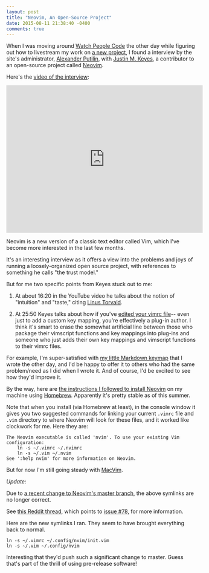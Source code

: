 ```yaml
---
layout: post
title: "Neovim, An Open-Source Project"
date: 2015-08-11 21:38:40 -0400
comments: true
---
```


When I was moving around [Watch People Code](http://www.watchpeoplecode.com/) the other day while figuring out how to livestream my work on [a new project](http://sts10.github.io/blog/2015/08/07/from-terminal-vim-to-mac-vim/), I found a interview by the site's administrator, [Alexander Putilin](https://github.com/eleweek), with [Justin M. Keyes](https://github.com/justinmk), a contributor to an open-source project called [Neovim](http://neovim.io/). 

<!-- more -->

Here's the [video of the interview](https://www.youtube.com/watch?v=R7z2GQr9-tg):

<iframe width="520" height="390" src="https://www.youtube.com/embed/R7z2GQr9-tg" frameborder="0" allowfullscreen></iframe>

Neovim is a new version of a classic text editor called Vim, which I've become more interested in the last few months. 

It's an interesting interview as it offers a view into the problems and joys of running a loosely-organized open source project, with references to something he calls "the trust model." 

But for me two specific points from Keyes stuck out to me: 

1. At about 16:20 in the YouTube video he talks about the notion of "intuition" and "taste," citing [Linus Torvald](https://en.wikipedia.org/wiki/Linus_Torvalds). 

2. At 25:50 Keyes talks about how if you've [edited your vimrc file](http://sts10.github.io/blog/2015/02/18/text-file-preferences/)-- even just to add a custom key mapping, you're effectively a plug-in author. I think it's smart to erase the somewhat artificial line between those who package their vimscript functions and key mappings into plug-ins and someone who just adds their own key mappings and vimscript functions to their vimrc files. 

For example, I'm super-satisfied with [my little Markdown keymap](http://sts10.github.io/blog/2015/08/02/markdwon-hyperlink-remap-for-vim/) that I wrote the other day, and I'd be happy to offer it to others who had the same problem/need as I did when I wrote it. And of course, I'd be excited to see how they'd improve it. 

By the way, here are [the instructions I followed to install Neovim](https://github.com/neovim/homebrew-neovim/blob/master/README.md) on my machine using [Homebrew](http://brew.sh/). Apparently it's pretty stable as of this summer. 

Note that when you install (via Homebrew at least), in the console window it gives you two suggested commands for linking your current `.vimrc` file and `.vim` directory to where Neovim will look for these files, and it worked like clockwork for me. Here they are:

```
The Neovim executable is called 'nvim'. To use your existing Vim
configuration:
    ln -s ~/.vimrc ~/.nvimrc
    ln -s ~/.vim ~/.nvim
See ':help nvim' for more information on Neovim.
```

But for now I'm still going steady with [MacVim](http://sts10.github.io/blog/2015/08/07/from-terminal-vim-to-mac-vim/). 

*Update:*

Due to [a recent change to Neovim's master branch](https://github.com/neovim/neovim/commit/6b4063fafe5401b95d1f35ecb7f8dfe0079b7450), the above symlinks are no longer correct. 

See [this Reddit thread](https://www.reddit.com/r/neovim/comments/3qgsza/psa_if_neovim_stopped_loading_your_nvimrc_after/), which points to [issue #78](https://github.com/neovim/neovim/issues/78), for more information.

Here are the new symlinks I ran. They seem to have brought everything back to normal.

```
ln -s ~/.vimrc ~/.config/nvim/init.vim
ln -s ~/.vim ~/.config/nvim
```

Interesting that they'd push such a significant change to master. Guess that's part of the thrill of using pre-release software!
